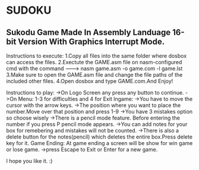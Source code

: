 # SUDOKU

Sukodu Game Made In Assembly Landuage 16-bit Version With Graphics Interrupt Mode.
----------------------------------------------------------------------------------
Instructions to execute:
1.Copy all files into the same folder where dosbox can access the files.
2.Exectute the GAME.asm file on nasm-configured cmd with the command  ---> nasm game.asm -o game.com -l game.lst
3.Make sure to open the GAME.asm file and change the file paths of the included other files.
4.Open dosbox and type GAME.com.And Enjoy!

Instructions to play:
->On Logo Screen any press any button to continue.
->On Menu: 1-3 for difficulties and 4 for Exit
Ingame:
->You have to move the cursor with the arrow keys.
->The position where you want to place the number.Move over that position and press 1-9
->You have 3 mistakes option so choose wisely
->There is a pencil mode feature. Before entering the number if you press P pencil mode appears.
->You can add notes for your box for remebering and mistakes will not be counted.
->There is also a delete button for the notes(pencil) which deletes the entire box.Press delete key for it.
Game Ending:
At game ending a screen will be show for win game or lose game.
->press Escape to Exit or Enter for a new game.

I hope you like it. :)


